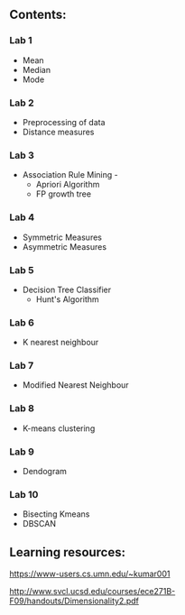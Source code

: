 
## Contents:
### Lab 1
* Mean
* Median
* Mode

### Lab 2
* Preprocessing of data
* Distance measures

### Lab 3
* Association Rule Mining -
  * Apriori Algorithm
  * FP growth tree
### Lab 4
* Symmetric Measures
* Asymmetric Measures
### Lab 5
* Decision Tree Classifier
  * Hunt's Algorithm
### Lab 6
* K nearest neighbour
### Lab 7
* Modified Nearest Neighbour
### Lab 8
* K-means clustering
### Lab 9
* Dendogram
### Lab 10
* Bisecting Kmeans
* DBSCAN

## Learning resources:
https://www-users.cs.umn.edu/~kumar001

http://www.svcl.ucsd.edu/courses/ece271B-F09/handouts/Dimensionality2.pdf
